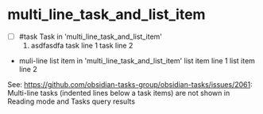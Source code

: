 # multi_line_task_and_list_item

- [ ] #task Task in 'multi_line_task_and_list_item'
    1. asdfasdfa
    task line 1
    task line 2
- muli-line list item in 'multi_line_task_and_list_item'
    list item line 1
    list item line 2

See: https://github.com/obsidian-tasks-group/obsidian-tasks/issues/2061:
Multi-line tasks (indented lines below a task items) are not shown in Reading mode and Tasks query results
